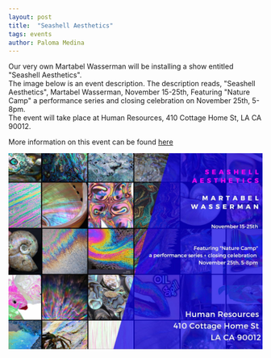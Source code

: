 ```yaml
---
layout: post
title:  "Seashell Aesthetics"
tags: events
author: Paloma Medina
---
```


Our very own Martabel Wasserman will be installing a show entitled "Seashell Aesthetics".  
The image below is an event description. The description reads, "Seashell Aesthetics", Martabel Wasserman, November 15-25th, Featuring "Nature Camp" a performance series and closing celebration on November 25th, 5-8pm.  
The event will take place at Human Resources, 410 Cottage Home St, LA CA 90012.  
  
More information on this event can be found [here](http://humanresourcesla.com/event/martabel-wasserman-seashell-aesthetics/)
  
![](/images/seashell-aesthetics.jpg)
